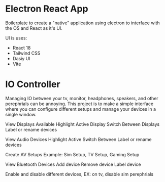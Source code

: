 # Electron React App

Boilerplate to create a "native" application using electron to interface with the OS and React as it's UI.

UI is uses:

- React 18
- Tailwind CSS
- Dasiy UI
- Vite

# IO Controller

Managing IO between your tv, monitor, headphones, speakers, and other perephrials can be annoying. This project is to make a simple interface where you can configure different setups and manage your devices in a single window.

View Displays Available
Highlight Active Display
Switch Between Displays
Label or rename devices

View Audio Devices
Highlight Active
Switch Between
Label or rename devices

Create AV Setups
Example: Sim Setup, TV Setup, Gaming Setup

View Bluetooth Devices
Add device
Remove device
Label device

Enable and disable different devices, EX: on tv, disable sim perephrials
